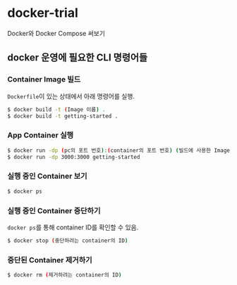 # docker-trial
Docker와 Docker Compose 써보기

## docker 운영에 필요한 CLI 명령어들

### Container Image 빌드

`Dockerfile`이 있는 상태에서 아래 명령어를 실행.

```bash
$ docker build -t (Image 이름) .
$ docker build -t getting-started .
```

### App Container 실행

```bash
$ docker run -dp (pc의 포트 번호):(container의 포트 번호) (빌드에 사용한 Image 이름)
$ docker run -dp 3000:3000 getting-started
```

### 실행 중인 Container 보기

```bash
$ docker ps
```

### 실행 중인 Container 중단하기

`docker ps`를 통해 container ID를 확인할 수 있음.

```bash
$ docker stop (중단하려는 container의 ID)
```

### 중단된 Container 제거하기

```bash
$ docker rm (제거하려는 container의 ID)
```
